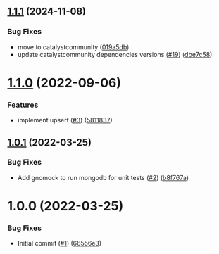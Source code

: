## [1.1.1](https://github.com/catalystcommunity/data-mover-destination-mongodb/compare/v1.1.0...v1.1.1) (2024-11-08)


### Bug Fixes

* move to catalystcommunity ([019a5db](https://github.com/catalystcommunity/data-mover-destination-mongodb/commit/019a5dbefaec5380a1baeea4cff00043261654da))
* update catalystcommunity dependencies versions ([#19](https://github.com/catalystcommunity/data-mover-destination-mongodb/issues/19)) ([dbe7c58](https://github.com/catalystcommunity/data-mover-destination-mongodb/commit/dbe7c58354286c76f0c5f1244eeb158e31d6cac0))

# [1.1.0](https://github.com/catalystcommunity/data-mover-destination-mongodb/compare/v1.0.1...v1.1.0) (2022-09-06)


### Features

* implement upsert ([#3](https://github.com/catalystcommunity/data-mover-destination-mongodb/issues/3)) ([5811837](https://github.com/catalystcommunity/data-mover-destination-mongodb/commit/5811837bb4655fb381a38930296d8772fe433164))

## [1.0.1](https://github.com/catalystcommunity/data-mover-destination-mongodb/compare/v1.0.0...v1.0.1) (2022-03-25)


### Bug Fixes

* Add gnomock to run mongodb for unit tests ([#2](https://github.com/catalystcommunity/data-mover-destination-mongodb/issues/2)) ([b8f767a](https://github.com/catalystcommunity/data-mover-destination-mongodb/commit/b8f767aef879ae9645d43a65c3d8d13794fb0f83))

# 1.0.0 (2022-03-25)


### Bug Fixes

* Initial commit ([#1](https://github.com/catalystcommunity/data-mover-destination-mongodb/issues/1)) ([66556e3](https://github.com/catalystcommunity/data-mover-destination-mongodb/commit/66556e329dcfd098dc3760de44008586a704a62b))
